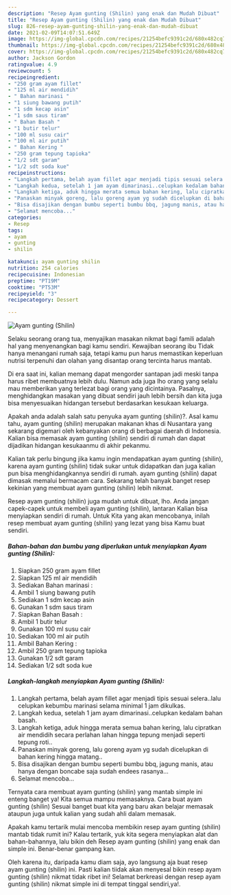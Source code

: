 ```yaml
---
description: "Resep Ayam gunting (Shilin) yang enak dan Mudah Dibuat"
title: "Resep Ayam gunting (Shilin) yang enak dan Mudah Dibuat"
slug: 826-resep-ayam-gunting-shilin-yang-enak-dan-mudah-dibuat
date: 2021-02-09T14:07:51.649Z
image: https://img-global.cpcdn.com/recipes/21254befc9391c2d/680x482cq70/ayam-gunting-shilin-foto-resep-utama.jpg
thumbnail: https://img-global.cpcdn.com/recipes/21254befc9391c2d/680x482cq70/ayam-gunting-shilin-foto-resep-utama.jpg
cover: https://img-global.cpcdn.com/recipes/21254befc9391c2d/680x482cq70/ayam-gunting-shilin-foto-resep-utama.jpg
author: Jackson Gordon
ratingvalue: 4.9
reviewcount: 5
recipeingredient:
- "250 gram ayam fillet"
- "125 ml air mendidih"
- " Bahan marinasi "
- "1 siung bawang putih"
- "1 sdm kecap asin"
- "1 sdm saus tiram"
- " Bahan Basah "
- "1 butir telur"
- "100 ml susu cair"
- "100 ml air putih"
- " Bahan Kering "
- "250 gram tepung tapioka"
- "1/2 sdt garam"
- "1/2 sdt soda kue"
recipeinstructions:
- "Langkah pertama, belah ayam fillet agar menjadi tipis sesuai selera..lalu celupkan kebumbu marinasi selama minimal 1 jam dikulkas."
- "Langkah kedua, setelah 1 jam ayam dimarinasi..celupkan kedalam bahan basah."
- "Langkah ketiga, aduk hingga merata semua bahan kering, lalu cipratkan air mendidih secara perlahan lahan hingga tepung menjadi seperti tepung roti.."
- "Panaskan minyak goreng, lalu goreng ayam yg sudah dicelupkan di bahan kering hingga matang.."
- "Bisa disajikan dengan bumbu seperti bumbu bbq, jagung manis, atau hanya dengan boncabe saja sudah endees rasanya..."
- "Selamat mencoba..."
categories:
- Resep
tags:
- ayam
- gunting
- shilin

katakunci: ayam gunting shilin 
nutrition: 254 calories
recipecuisine: Indonesian
preptime: "PT19M"
cooktime: "PT53M"
recipeyield: "3"
recipecategory: Dessert

---
```



![Ayam gunting (Shilin)](https://img-global.cpcdn.com/recipes/21254befc9391c2d/680x482cq70/ayam-gunting-shilin-foto-resep-utama.jpg)

Selaku seorang orang tua, menyajikan masakan nikmat bagi famili adalah hal yang menyenangkan bagi kamu sendiri. Kewajiban seorang ibu Tidak hanya menangani rumah saja, tetapi kamu pun harus memastikan keperluan nutrisi terpenuhi dan olahan yang disantap orang tercinta harus mantab.

Di era  saat ini, kalian memang dapat mengorder santapan jadi meski tanpa harus ribet membuatnya lebih dulu. Namun ada juga lho orang yang selalu mau memberikan yang terlezat bagi orang yang dicintainya. Pasalnya, menghidangkan masakan yang dibuat sendiri jauh lebih bersih dan kita juga bisa menyesuaikan hidangan tersebut berdasarkan kesukaan keluarga. 



Apakah anda adalah salah satu penyuka ayam gunting (shilin)?. Asal kamu tahu, ayam gunting (shilin) merupakan makanan khas di Nusantara yang sekarang digemari oleh kebanyakan orang di berbagai daerah di Indonesia. Kalian bisa memasak ayam gunting (shilin) sendiri di rumah dan dapat dijadikan hidangan kesukaanmu di akhir pekanmu.

Kalian tak perlu bingung jika kamu ingin mendapatkan ayam gunting (shilin), karena ayam gunting (shilin) tidak sukar untuk didapatkan dan juga kalian pun bisa menghidangkannya sendiri di rumah. ayam gunting (shilin) dapat dimasak memalui bermacam cara. Sekarang telah banyak banget resep kekinian yang membuat ayam gunting (shilin) lebih nikmat.

Resep ayam gunting (shilin) juga mudah untuk dibuat, lho. Anda jangan capek-capek untuk membeli ayam gunting (shilin), lantaran Kalian bisa menyiapkan sendiri di rumah. Untuk Kita yang akan mencobanya, inilah resep membuat ayam gunting (shilin) yang lezat yang bisa Kamu buat sendiri.

<!--inarticleads1-->

##### Bahan-bahan dan bumbu yang diperlukan untuk menyiapkan Ayam gunting (Shilin):

1. Siapkan 250 gram ayam fillet
1. Siapkan 125 ml air mendidih
1. Sediakan  Bahan marinasi :
1. Ambil 1 siung bawang putih
1. Sediakan 1 sdm kecap asin
1. Gunakan 1 sdm saus tiram
1. Siapkan  Bahan Basah :
1. Ambil 1 butir telur
1. Gunakan 100 ml susu cair
1. Sediakan 100 ml air putih
1. Ambil  Bahan Kering :
1. Ambil 250 gram tepung tapioka
1. Gunakan 1/2 sdt garam
1. Sediakan 1/2 sdt soda kue




<!--inarticleads2-->

##### Langkah-langkah menyiapkan Ayam gunting (Shilin):

1. Langkah pertama, belah ayam fillet agar menjadi tipis sesuai selera..lalu celupkan kebumbu marinasi selama minimal 1 jam dikulkas.
1. Langkah kedua, setelah 1 jam ayam dimarinasi..celupkan kedalam bahan basah.
1. Langkah ketiga, aduk hingga merata semua bahan kering, lalu cipratkan air mendidih secara perlahan lahan hingga tepung menjadi seperti tepung roti..
1. Panaskan minyak goreng, lalu goreng ayam yg sudah dicelupkan di bahan kering hingga matang..
1. Bisa disajikan dengan bumbu seperti bumbu bbq, jagung manis, atau hanya dengan boncabe saja sudah endees rasanya...
1. Selamat mencoba...




Ternyata cara membuat ayam gunting (shilin) yang mantab simple ini enteng banget ya! Kita semua mampu memasaknya. Cara buat ayam gunting (shilin) Sesuai banget buat kita yang baru akan belajar memasak ataupun juga untuk kalian yang sudah ahli dalam memasak.

Apakah kamu tertarik mulai mencoba membikin resep ayam gunting (shilin) mantab tidak rumit ini? Kalau tertarik, yuk kita segera menyiapkan alat dan bahan-bahannya, lalu bikin deh Resep ayam gunting (shilin) yang enak dan simple ini. Benar-benar gampang kan. 

Oleh karena itu, daripada kamu diam saja, ayo langsung aja buat resep ayam gunting (shilin) ini. Pasti kalian tiidak akan menyesal bikin resep ayam gunting (shilin) nikmat tidak ribet ini! Selamat berkreasi dengan resep ayam gunting (shilin) nikmat simple ini di tempat tinggal sendiri,ya!.

